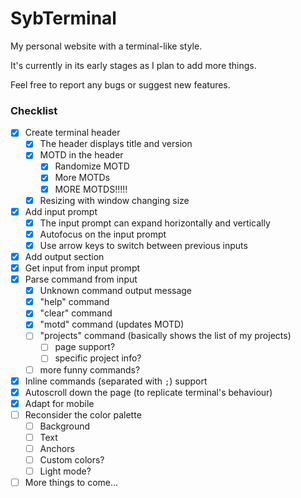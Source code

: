 # SybTerminal

My personal website with a terminal-like style.

It's currently in its early stages as I plan to add more things.

Feel free to report any bugs or suggest new features.


### Checklist

- [x] Create terminal header
  - [x] The header displays title and version
  - [x] MOTD in the header
    - [x] Randomize MOTD
    - [x] More MOTDs
    - [x] MORE MOTDS!!!!!
  - [x] Resizing with window changing size
- [x] Add input prompt
  - [x] The input prompt can expand horizontally and vertically
  - [x] Autofocus on the input prompt
  - [x] Use arrow keys to switch between previous inputs
- [x] Add output section
- [x] Get input from input prompt
- [x] Parse command from input
  - [x] Unknown command output message
  - [x] "help" command
  - [x] "clear" command
  - [x] "motd" command (updates MOTD)
  - [ ] "projects" command (basically shows the list of my projects)
    - [ ] page support?
    - [ ] specific project info?
  - [ ] more funny commands?
- [x] Inline commands (separated with `;`) support
- [x] Autoscroll down the page (to replicate terminal's behaviour)
- [x] Adapt for mobile
- [ ] Reconsider the color palette
  - [ ] Background
  - [ ] Text
  - [ ] Anchors
  - [ ] Custom colors?
  - [ ] Light mode?
- [ ] More things to come...
